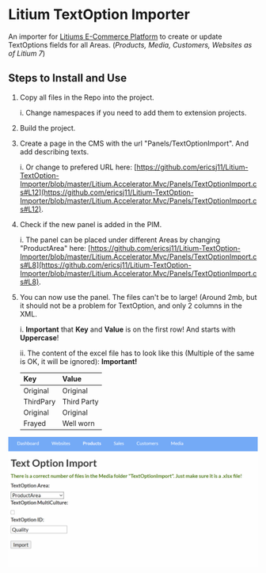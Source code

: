 # Litium TextOption Importer

An importer for [Litiums E-Commerce Platform](https://www.litium.com/) to create or update TextOptions fields for all Areas. (*Products, Media, Customers, Websites as of Litium 7*)

## Steps to Install and Use

 1. Copy all files in the Repo into the project. 

    i. Change namespaces if you need to add them to extension projects.
 2. Build the project.
 3. Create a page in the CMS with the url "Panels/TextOptionImport".  And add describing texts.

	 i. Or change to prefered URL here: [https://github.com/ericsj11/Litium-TextOption-Importer/blob/master/Litium.Accelerator.Mvc/Panels/TextOptionImport.cs#L12](https://github.com/ericsj11/Litium-TextOption-Importer/blob/master/Litium.Accelerator.Mvc/Panels/TextOptionImport.cs#L12).
 4. Check if the new panel is added in the PIM.

	 i. The panel can be placed under different Areas by changing "ProductArea" here: [https://github.com/ericsj11/Litium-TextOption-Importer/blob/master/Litium.Accelerator.Mvc/Panels/TextOptionImport.cs#L8](https://github.com/ericsj11/Litium-TextOption-Importer/blob/master/Litium.Accelerator.Mvc/Panels/TextOptionImport.cs#L8).
 5. You can now use the panel. The files can't be to large! (Around 2mb, but it should not be a problem for TextOption, and only 2 columns in the XML.

	 i. **Important** that **Key** and **Value** is on the first row! And starts with **Uppercase**!  

	 ii. The content of the excel file has to look like this (Multiple of the same is OK, it will be ignored): **Important!**
	 
    |Key|Value|
    |--|--|
    |Original|Original|
    |ThirdPary|Third Party|
    |Original|Original|
    |Frayed|Well worn|

![Import UI](/TextOptionImporter.PNG)
